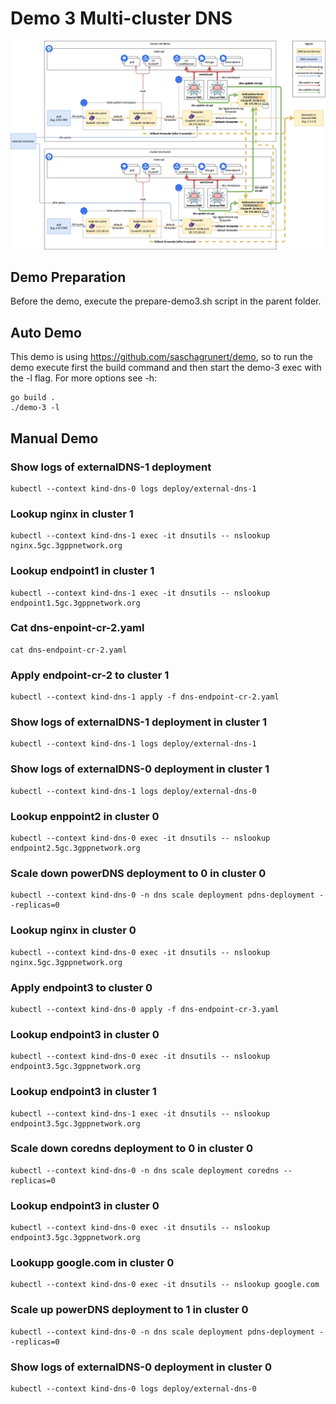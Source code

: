 # Demo 3 Multi-cluster DNS

![dual-cluster-dns-arch](2-cluster-dns-arch.png "Dual Cluster DNS Architecture")

## Demo Preparation

Before the demo, execute the prepare-demo3.sh script in the parent folder.

## Auto Demo

This demo is using https://github.com/saschagrunert/demo, so to run the demo execute first the build command and then start the demo-3 exec with the -l flag. For more options see -h:

```
go build .
./demo-3 -l
```

## Manual Demo

### Show logs of externalDNS-1 deployment
```
kubectl --context kind-dns-0 logs deploy/external-dns-1
```

### Lookup nginx in cluster 1
```
kubectl --context kind-dns-1 exec -it dnsutils -- nslookup nginx.5gc.3gppnetwork.org
```

### Lookup endpoint1 in cluster 1
```
kubectl --context kind-dns-1 exec -it dnsutils -- nslookup endpoint1.5gc.3gppnetwork.org
```

### Cat dns-enpoint-cr-2.yaml
```
cat dns-endpoint-cr-2.yaml
```


### Apply endpoint-cr-2 to cluster 1
```
kubectl --context kind-dns-1 apply -f dns-endpoint-cr-2.yaml
```

### Show logs of externalDNS-1 deployment in cluster 1
```
kubectl --context kind-dns-1 logs deploy/external-dns-1
```

### Show logs of externalDNS-0 deployment in cluster 1
```
kubectl --context kind-dns-1 logs deploy/external-dns-0
```

### Lookup enppoint2 in cluster 0
```
kubectl --context kind-dns-0 exec -it dnsutils -- nslookup endpoint2.5gc.3gppnetwork.org
```

### Scale down powerDNS deployment to 0 in cluster 0
```
kubectl --context kind-dns-0 -n dns scale deployment pdns-deployment --replicas=0
```

### Lookup nginx in cluster 0
```
kubectl --context kind-dns-0 exec -it dnsutils -- nslookup nginx.5gc.3gppnetwork.org
```

### Apply endpoint3 to cluster 0
```
kubectl --context kind-dns-0 apply -f dns-endpoint-cr-3.yaml
```

### Lookup endpoint3 in cluster 0
```
kubectl --context kind-dns-0 exec -it dnsutils -- nslookup endpoint3.5gc.3gppnetwork.org
```

### Lookup endpoint3 in cluster 1
```
kubectl --context kind-dns-1 exec -it dnsutils -- nslookup endpoint3.5gc.3gppnetwork.org
```

### Scale down coredns deployment to 0 in cluster 0
```
kubectl --context kind-dns-0 -n dns scale deployment coredns --replicas=0
```

### Lookup endpoint3 in cluster 0
```
kubectl --context kind-dns-0 exec -it dnsutils -- nslookup endpoint3.5gc.3gppnetwork.org
```

### Lookupp google.com in cluster 0
```
kubectl --context kind-dns-0 exec -it dnsutils -- nslookup google.com
```

### Scale up powerDNS deployment to 1 in cluster 0
```
kubectl --context kind-dns-0 -n dns scale deployment pdns-deployment --replicas=0
```

### Show logs of externalDNS-0 deployment in cluster 0
```
kubectl --context kind-dns-0 logs deploy/external-dns-0
```
